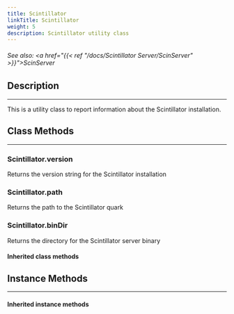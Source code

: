 ```yaml
---
title: Scintillator
linkTitle: Scintillator
weight: 5
description: Scintillator utility class
---
```

<!-- generated file, please edit the original .schelp file(in the Scintillator repository) and then run schelpToMarkDown.scdscript to regenerate. -->
###### See also: <a href="{{< ref "/docs/Scintillator Server/ScinServer" >}}">ScinServer</a> 



## Description
---



This is a utility class to report information about the Scintillator installation.



## Class Methods
---



### Scintillator.version



Returns the version string for the Scintillator installation



### Scintillator.path



Returns the path to the Scintillator quark



### Scintillator.binDir



Returns the directory for the Scintillator server binary



#### Inherited class methods



## Instance Methods
---



#### Inherited instance methods


